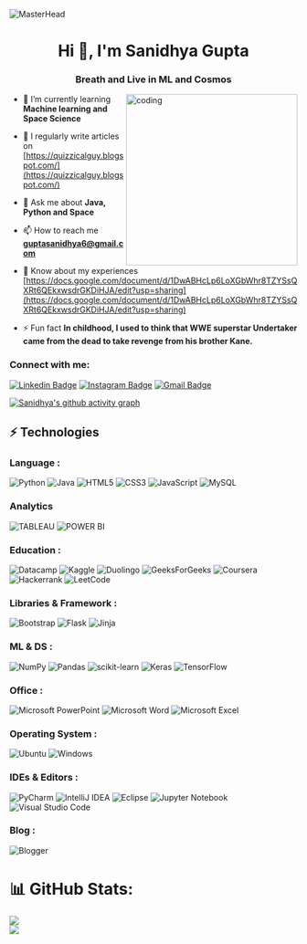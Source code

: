 ![MasterHead](https://techcrunch.com/wp-content/uploads/2017/04/neural_networks_fully_connected_layers_gumgum1.gif)
<h1 align="center">Hi 👋, I'm Sanidhya Gupta</h1>
<h3 align="center">Breath and Live in ML and Cosmos</h3>
<img align="right" alt="coding" height="300" width="300" src="https://user-images.githubusercontent.com/55076349/216123740-d29c3ca0-94dd-4e06-a467-974398dfa944.png">





- 🌱 I’m currently learning **Machine learning and Space Science**

- 📝 I regularly write articles on [https://quizzicalguy.blogspot.com/](https://quizzicalguy.blogspot.com/)

- 💬 Ask me about **Java, Python and Space**

- 📫 How to reach me **guptasanidhya6@gmail.com**

- 📄 Know about my experiences [https://docs.google.com/document/d/1DwABHcLp6LoXGbWhr8TZYSsQXRt6QEkxwsdrGKDiHJA/edit?usp=sharing](https://docs.google.com/document/d/1DwABHcLp6LoXGbWhr8TZYSsQXRt6QEkxwsdrGKDiHJA/edit?usp=sharing)

- ⚡ Fun fact **In childhood, I used to think that WWE superstar Undertaker came from the dead to take revenge from his brother Kane.**

<h3 align="left">Connect with me:</h3>

[![Linkedin Badge](https://img.shields.io/badge/-sanidhyagupta22-blue?style=flat-square&logo=Linkedin&logoColor=white&link=https://www.linkedin.com/in/sanidhyagupta22/)](https://www.linkedin.com/in/sanidhyagupta22/)
[![Instagram Badge](https://img.shields.io/badge/-__starlord.__-purple?style=flat-square&logo=instagram&logoColor=white&link=https://instagram.com/__starlord.__/)](https://www.instagram.com/__starlord.__/)
[![Gmail Badge](https://img.shields.io/badge/-guptasanidhya6@gmail.com-c14438?style=flat-square&logo=Gmail&logoColor=white&link=mailto:guptasanidhya6@gmail.com)](mailto:guptasanidhya6@gmail.com)

[![Sanidhya's github activity graph](https://github-readme-activity-graph.cyclic.app/graph?username=guptasanidhya&bg_color=000000&color=ff42f6&line=ffffff&point=e23636&area=true&hide_border=true)](https://github.com/ashutosh00710/github-readme-activity-graph)

## ⚡ Technologies

### Language :
![Python](https://img.shields.io/badge/python-3670A0?style=for-the-badge&logo=python&logoColor=ffdd54)
![Java](https://img.shields.io/badge/java-%23ED8B00.svg?style=for-the-badge&logo=java&logoColor=white)
![HTML5](https://img.shields.io/badge/html5-%23E34F26.svg?style=for-the-badge&logo=html5&logoColor=white)
![CSS3](https://img.shields.io/badge/css3-%231572B6.svg?style=for-the-badge&logo=css3&logoColor=white)
![JavaScript](https://img.shields.io/badge/javascript-%23323330.svg?style=for-the-badge&logo=javascript&logoColor=%23F7DF1E)
![MySQL](https://img.shields.io/badge/mysql-%2300f.svg?style=for-the-badge&logo=mysql&logoColor=white)

### Analytics
![TABLEAU](https://img.shields.io/badge/Tableau-E97627?style=for-the-badge&logo=Tableau&logoColor=white)
![POWER BI](https://img.shields.io/badge/PowerBi-E97627?style=for-the-badge&logo=PowerBi&logoColor=white)


### Education :
![Datacamp](https://img.shields.io/badge/Datacamp-05192D?style=for-the-badge&logo=datacamp&logoColor=03E860)
![Kaggle](https://img.shields.io/badge/Kaggle-035a7d?style=for-the-badge&logo=kaggle&logoColor=white)
![Duolingo](https://img.shields.io/badge/Duolingo-%234DC730.svg?style=for-the-badge&logo=Duolingo&logoColor=white)
![GeeksForGeeks](https://img.shields.io/badge/GeeksforGeeks-gray?style=for-the-badge&logo=geeksforgeeks&logoColor=35914c)
![Coursera](https://img.shields.io/badge/Coursera-%230056D2.svg?style=for-the-badge&logo=Coursera&logoColor=white)
![Hackerrank](https://img.shields.io/badge/-Hackerrank-2EC866?style=for-the-badge&logo=HackerRank&logoColor=white)
![LeetCode](https://img.shields.io/badge/LeetCode-000000?style=for-the-badge&logo=LeetCode&logoColor=#d16c06)

### Libraries & Framework :
![Bootstrap](https://img.shields.io/badge/bootstrap-%23563D7C.svg?style=for-the-badge&logo=bootstrap&logoColor=white)
![Flask](https://img.shields.io/badge/flask-%23000.svg?style=for-the-badge&logo=flask&logoColor=white)
![Jinja](https://img.shields.io/badge/jinja-white.svg?style=for-the-badge&logo=jinja&logoColor=black)

### ML & DS :
![NumPy](https://img.shields.io/badge/numpy-%23013243.svg?style=for-the-badge&logo=numpy&logoColor=white)
![Pandas](https://img.shields.io/badge/pandas-%23150458.svg?style=for-the-badge&logo=pandas&logoColor=white)
![scikit-learn](https://img.shields.io/badge/scikit--learn-%23F7931E.svg?style=for-the-badge&logo=scikit-learn&logoColor=white)
![Keras](https://img.shields.io/badge/Keras-%23D00000.svg?style=for-the-badge&logo=Keras&logoColor=white)
![TensorFlow](https://img.shields.io/badge/TensorFlow-%23FF6F00.svg?style=for-the-badge&logo=TensorFlow&logoColor=white)

### Office :
![Microsoft PowerPoint](https://img.shields.io/badge/Microsoft_PowerPoint-B7472A?style=for-the-badge&logo=microsoft-powerpoint&logoColor=white)
![Microsoft Word](https://img.shields.io/badge/Microsoft_Word-2B579A?style=for-the-badge&logo=microsoft-word&logoColor=white)
![Microsoft Excel](https://img.shields.io/badge/Microsoft_Excel-217346?style=for-the-badge&logo=microsoft-excel&logoColor=white)


### Operating System :
![Ubuntu](https://img.shields.io/badge/Ubuntu-E95420?style=for-the-badge&logo=ubuntu&logoColor=white)
![Windows](https://img.shields.io/badge/Windows-0078D6?style=for-the-badge&logo=windows&logoColor=white)

### IDEs & Editors :
![PyCharm](https://img.shields.io/badge/pycharm-143?style=for-the-badge&logo=pycharm&logoColor=black&color=black&labelColor=green)
![IntelliJ IDEA](https://img.shields.io/badge/IntelliJIDEA-000000.svg?style=for-the-badge&logo=intellij-idea&logoColor=white)
![Eclipse](https://img.shields.io/badge/Eclipse-FE7A16.svg?style=for-the-badge&logo=Eclipse&logoColor=white)
![Jupyter Notebook](https://img.shields.io/badge/jupyter-%23FA0F00.svg?style=for-the-badge&logo=jupyter&logoColor=white)
![Visual Studio Code](https://img.shields.io/badge/Visual%20Studio%20Code-0078d7.svg?style=for-the-badge&logo=visual-studio-code&logoColor=white)

### Blog :
![Blogger](https://img.shields.io/badge/Blogger-FF5722?style=for-the-badge&logo=blogger&logoColor=white)

# 📊 GitHub Stats:
![](https://github-readme-streak-stats.herokuapp.com/?user=guptasanidhya&theme=dark&hide_border=true)<br/>
![](https://github-readme-stats.vercel.app/api/top-langs/?username=guptasanidhya&theme=dark&hide_border=true&include_all_commits=true&count_private=false&layout=compact)

